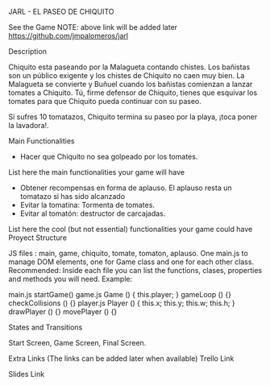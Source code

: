 JARL - EL PASEO DE CHIQUITO

See the Game
NOTE: above link will be added later
https://github.com/jmpalomeros/jarl


Description

Chiquito esta paseando por la Malagueta contando chistes. Los bañistas son un público exigente y los chistes de Chiquito no caen muy bien.
La Malagueta se convierte y Buñuel cuando los bañistas comienzan a lanzar tomates a Chiquito.
Tú, firme defensor de Chiquito, tienes que esquivar los tomates para que Chiquito pueda continuar con su paseo.

Si sufres 10 tomatazos, Chiquito termina su paseo por la playa, ¡toca poner la lavadora!.

Main Functionalities

- Hacer que Chiquito no sea golpeado por los tomates.

List here the main functionalities your game will have

- Obtener recompensas en forma de aplauso. El aplauso resta un tomatazo si has sido alcanzado
- Evitar la tomatina: Tormenta de tomates.
- Evitar al tomatón: destructor de carcajadas.


List here the cool (but not essential) functionalities your game could have
Proyect Structure

JS files : main, game, chiquito, tomate, tomaton, aplauso. 
One main.js to manage DOM elements, one for Game class and one for each other class.
Recommended: Inside each file you can list the functions, clases, properties and methods you will need.
Example:

main.js
startGame()
game.js
Game () { this.player; }
gameLoop () {}
checkCollisions () {}
player.js
Player () { this.x; this.y; this.w; this.h; }
drawPlayer () {}
movePlayer () {}


States and Transitions

Start Screen, Game Screen, Final Screen.



Extra Links (The links can be added later when available)
Trello
Link

Slides
Link